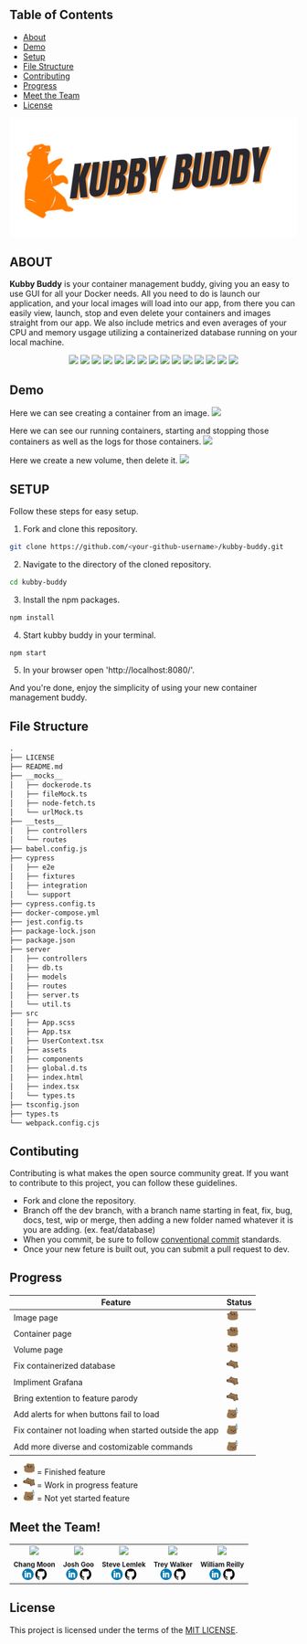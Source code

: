 ## Table of Contents

- [About](#about)
- [Demo](#demo)
- [Setup](#setup)
- [File Structure](#file-structure)
- [Contributing](#contibuting)
- [Progress](#progress)
- [Meet the Team](#meet-the-team)
- [License](#license)

<p align="center">
  <img src="./src/assets/logo.png">
</p>

## ABOUT

**Kubby Buddy** is your container management buddy, giving you an easy to use GUI for all your Docker needs. All you need to do is launch our application, and your local images will load into our app, from there you can easily view, launch, stop and even delete your containers and images straight from our app. We also include metrics and even averages of your CPU and memory usgage utilizing a containerized database running on your local machine.

<div align="center">
  <img src="https://img.shields.io/badge/circleci-343434?style=for-the-badge&logo=circleci&logoColor=white"/>
  <img src="https://img.shields.io/badge/PostgreSQL-316192?style=for-the-badge&logo=postgresql&logoColor=white"/>
  <img src="https://img.shields.io/badge/Chart.js-FF6384?style=for-the-badge&logo=chartdotjs&logoColor=white"/>
  <img src="https://img.shields.io/badge/Cypress-17202C?style=for-the-badge&logo=cypress&logoColor=white"/>
  <img src="https://img.shields.io/badge/Docker-2CA5E0?style=for-the-badge&logo=docker&logoColor=white"/>
  <img src="https://img.shields.io/badge/Express.js-000000?style=for-the-badge&logo=express&logoColor=white"/>
  <img src="https://img.shields.io/badge/Jest-C21325?style=for-the-badge&logo=jest&logoColor=white"/>
  <img src="https://img.shields.io/badge/ts--node-3178C6?style=for-the-badge&logo=ts-node&logoColor=white"/>
  <img src="https://img.shields.io/badge/npm-CB3837?style=for-the-badge&logo=npm&logoColor=white"/>
  <img src="https://img.shields.io/badge/React-20232A?style=for-the-badge&logo=react&logoColor=61DAFB"/>
  <img src="https://img.shields.io/badge/React_Query-FF4154?style=for-the-badge&logo=React_Query&logoColor=white"/>
  <img src="https://img.shields.io/badge/Sass-CC6699?style=for-the-badge&logo=sass&logoColor=white"/>
  <img src="https://img.shields.io/badge/CSS3-1572B6?style=for-the-badge&logo=css3&logoColor=white"/>
  <img src="https://img.shields.io/badge/HTML5-E34F26?style=for-the-badge&logo=html5&logoColor=white"/>
  <img src="https://img.shields.io/badge/TypeScript-007ACC?style=for-the-badge&logo=typescript&logoColor=white"/>
</div>

## Demo

Here we can see creating a container from an image.
<img src="./src/assets/Main_App_Images.gif"/>

Here we can see our running containers, starting and stopping those containers as well as the logs for those containers.
<img src="./src/assets/Main_App_Containers.gif"/>

Here we create a new volume, then delete it.
<img src="./src/assets/Main_App_Volumes.gif"/>

## SETUP

Follow these steps for easy setup.

1. Fork and clone this repository.

```bash
git clone https://github.com/<your-github-username>/kubby-buddy.git
```

2. Navigate to the directory of the cloned repository.

```bash
cd kubby-buddy
```

3. Install the npm packages.

```bash
npm install
```

4. Start kubby buddy in your terminal.

```bash
npm start
```

5. In your browser open 'http://localhost:8080/'.

And you're done, enjoy the simplicity of using your new container management buddy.

## File Structure

```
.
├── LICENSE
├── README.md
├── __mocks__
│   ├── dockerode.ts
│   ├── fileMock.ts
│   ├── node-fetch.ts
│   └── urlMock.ts
├── __tests__
│   ├── controllers
│   └── routes
├── babel.config.js
├── cypress
│   ├── e2e
│   ├── fixtures
│   ├── integration
│   └── support
├── cypress.config.ts
├── docker-compose.yml
├── jest.config.ts
├── package-lock.json
├── package.json
├── server
│   ├── controllers
│   ├── db.ts
│   ├── models
│   ├── routes
│   ├── server.ts
│   └── util.ts
├── src
│   ├── App.scss
│   ├── App.tsx
│   ├── UserContext.tsx
│   ├── assets
│   ├── components
│   ├── global.d.ts
│   ├── index.html
│   ├── index.tsx
│   └── types.ts
├── tsconfig.json
├── types.ts
└── webpack.config.cjs
```

## Contibuting

Contributing is what makes the open source community great. If you want to contribute to this project, you can follow these guidelines.

- Fork and clone the repository.
- Branch off the dev branch, with a branch name starting in feat, fix, bug, docs, test, wip or merge, then adding a new folder named whatever it is you are adding. (ex. feat/database)
- When you commit, be sure to follow [conventional commit](https://www.conventionalcommits.org/en/v1.0.0/) standards.
- Once your new feture is built out, you can submit a pull request to dev.

## Progress

| Feature                                                | Status                                                |
| ------------------------------------------------------ | ----------------------------------------------------- |
| Image page                                             | <img src="./src/assets/bear-party.webp" width="20"/>  |
| Container page                                         | <img src="./src/assets/bear-party.webp" width="20"/>  |
| Volume page                                            | <img src="./src/assets/bear-party.webp" width="20"/>  |
| Fix containerized database                             | <img src="./src/assets/bear-bongo.webp" width="20"/>  |
| Impliment Grafana                                      | <img src="./src/assets/bear-bongo.webp" width="20"/>  |
| Bring extention to feature parody                      | <img src="./src/assets/bear-bongo.webp" width="20"/>  |
| Add alerts for when buttons fail to load               | <img src="./src/assets/bear-snooze.webp" width="20"/> |
| Fix container not loading when started outside the app | <img src="./src/assets/bear-snooze.webp" width="20"/> |
| Add more diverse and costomizable commands             | <img src="./src/assets/bear-snooze.webp" width="20"/> |

- <img src="./src/assets/bear-party.webp" width="20"/> = Finished feature
- <img src="./src/assets/bear-bongo.webp" width="20"/> = Work in progress feature
- <img src="./src/assets/bear-snooze.webp" width="20"/> = Not yet started feature

## Meet the Team!

<table align="center">
  <tr>
    <td align="center">
      <img src="https://avatars.githubusercontent.com/u/123416896?v=4" width="100"/>
      <br />
      <sub><b>Chang Moon</b></sub>
      <br />
      <a href="https://www.linkedin.com/in/chang-moon-6b2b91278/"><img src="./src/assets/linkedin-favicon.png" width="20"/></a>
      <a href="https://github.com/ThickCorgi"><img src="./src/assets/github-favicon.png" width="20"/></a>
    </td>
    <td align="center">
      <img src="https://avatars.githubusercontent.com/u/126903033?v=4" width="100"/>
      <br />
      <sub><b>Josh Goo</b></sub>
      <br />
      <a href="https://www.linkedin.com/in/joshgoo/"><img src="./src/assets/linkedin-favicon.png" width="20"/></a>
      <a href="https://github.com/YeChanGoo"><img src="./src/assets/github-favicon.png" width="20"/></a>
    </td>
    <td align="center">
      <img src="https://avatars.githubusercontent.com/u/108921232?v=4" width="100"/>
      <br />
      <sub><b>Steve Lemlek</b></sub>
      <br />
      <a href="https://www.linkedin.com/in/steve-lemlek/"><img src="./src/assets/linkedin-favicon.png" width="20"/></a>
      <a href="https://github.com/CoachSteveMichael"><img src="./src/assets/github-favicon.png" width="20"/></a>
    </td>
    <td align="center">
      <img src="https://avatars.githubusercontent.com/u/22490059?v=4" width="100"/>
      <br />
      <sub><b>Trey Walker</b></sub>
      <br />
      <a href="https://www.linkedin.com/in/kasualkid12/"><img src="./src/assets/linkedin-favicon.png" width="20"/></a>
      <a href="https://github.com/kasualkid12"><img src="./src/assets/github-favicon.png" width="20"/></a>
    </td>
    <td align="center">
      <img src="https://avatars.githubusercontent.com/u/127268892?v=4" width="100"/>
      <br />
      <sub><b>William Reilly</b></sub>
      <br />
      <a href="https://www.linkedin.com/in/william-reilly-338a5788/"><img src="./src/assets/linkedin-favicon.png" width="20"/></a>
      <a href="https://github.com/Wills-Git"><img src="./src/assets/github-favicon.png" width="20"/></a>
    </td>
  </tr>
</table>

## License

This project is licensed under the terms of the [MIT LICENSE](./LICENSE).
